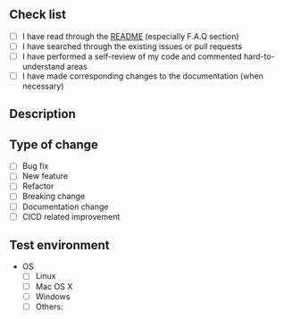 <!-- Check all that apply [x] -->

## Check list

- [ ] I have read through the [README](https://github.com/wfxr/csview/blob/master/README.md) (especially F.A.Q section)
- [ ] I have searched through the existing issues or pull requests
- [ ] I have performed a self-review of my code and commented hard-to-understand areas
- [ ] I have made corresponding changes to the documentation (when necessary)

## Description

<!-- Please include a summary of the change(and the related issue if any). Please also include relevant motivation and context when necessary. -->

## Type of change

- [ ] Bug fix
- [ ] New feature
- [ ] Refactor
- [ ] Breaking change
- [ ] Documentation change
- [ ] CICD related improvement

## Test environment

- OS
    - [ ] Linux
    - [ ] Mac OS X
    - [ ] Windows
    - [ ] Others:
